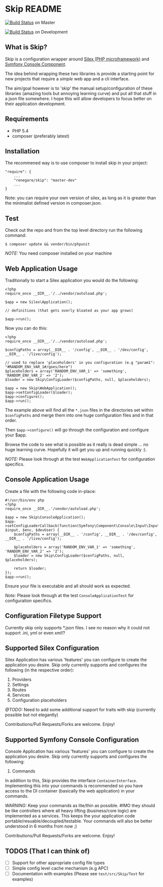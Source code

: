 Skip README
===========

[![Build Status](https://travis-ci.org/renegare/skip.png?branch=master)](https://travis-ci.org/renegare/skip) on Master

[![Build Status](https://travis-ci.org/renegare/skip.png?branch=development)](https://travis-ci.org/renegare/skip) on Development


What is Skip?
-------------

Skip is a configuration wrapper around [Silex (PHP microframework)][1] and [Symfony Console Component][2].

The idea behind wrapping these two libraries is provide a starting point for new projects that require a *simple* web app and a cli interface.

The aim/goal however is to 'skip' the manual setup/configuration of these libraries (amazing tools but annoying learning curve) and put all that stuff in a json file somewhere. I hope this will allow developers to focus better on their application development.


Requirements
------------

* PHP 5.4
* composer (preferably latest)

Installation
------------

The recommened way is to use composer to install skip in your project:
```
"require": {
    ...
    "renegare/skip": "master-dev"
    ...
}
```

Note: you can require your own version of silex, as long as it is greater than the minimalist defined version in composer.json.

Test
----

Check out the repo and from the top level directory run the following command:
```
$ composer update && vendor/bin/phpunit
```

*NOTE:* You need composer installed on your machine


Web Application Usage
---------------------

Traditionally to start a Silex application you would do the following:

```
<?php
require_once __DIR__.'/../vendor/autoload.php';

$app = new Silex\Application();

// definitions (that gets overly bloated as your app grows)

$app->run();

```

Now you can do this:

```
<?php
require_once __DIR__.'/../vendor/autoload.php';

$configPaths = array(__DIR__ . '/config', __DIR__ . '/dev/config', __DIR__ . '/live/config');

// used to replace 'placeholders' in you configuration (e.g "param1": "#RANDOM_ENV_VAR_1#/goes/here")
$placeholders = array('RANDOM_ENV_VAR_1' => 'something', 'RANDOM_ENV_VAR_2' => '2');
$loader = new Skip\ConfigLoader($configPaths, null, $placeholders);

$app = new Skip\WebApplication();
$app->setConfigLoader($loader);
$app->configure();
$app->run();
```

The example above will find all the ```*.json``` files in the directories set within ```$configPaths``` and merge them into one huge configuration files and in that order.

Then ```$app->configure()``` will go through the configuration and configure your $app.

Browse the code to see what is possible as it really is dead simple ... no huge learning curve. Hopefully it will get you up and running quickly :).

*NOTE:* Please look through at the test ```WebApplicationTest``` for configuration specifics.


Console Application Usage
-------------------------

Create a file with the following code in-place:
```
#!/usr/bin/env php
<?php
require_once __DIR__.'/vendor/autoload.php';

$app = new Skip\ConsoleApplication();
$app->setConfigLoaderCallback(function(Symfony\Component\Console\Input\InputInterface $input, $env, $devUser) {
    $configPaths = array(__DIR__ . '/config', __DIR__ . '/dev/config', __DIR__ . '/live/config');

    $placeholders = array('RANDOM_ENV_VAR_1' => 'something', 'RANDOM_ENV_VAR_2' => '2');
    $loader = new Skip\ConfigLoader($configPaths, null, $placeholders);

    return $loader;
});
$app->run();
```

Ensure your file is executable and all should work as expected.

*Note:* Please look through at the test ```ConsoleApplicationTest``` for configuration specifics.


Configuration Filetype Support
------------------------------

Currently skip only supports *.json files. I see no reason why it could not support .ini, yml or even xml!?


Supported Silex Configuration
-----------------------------

Silex Application has various 'features' you can configure to create the application you desire. Skip only currently supports and configures the following (in the respective order):

1. Providers
2. Settings
3. Routes
4. Services
5. Configuration placeholders

*@TODO:* Need to add some additional support for traits with skip (currently possible but not elegantly)

Contributions/Pull Requests/Forks are welcome. Enjoy!


Supported Symfony Console Configuration
-----------------------------

Console Application has various 'features' you can configure to create the application you desire. Skip only currently supports and configures the following:

1. Commands

In addition to this, Skip provides the interface ```ContainerInterface```. Implementing this into your commands is recommended so you have access to the DI container (basically the web application) in your commands.

*WARNING:* Keep your commands as lite/thin as possible. #IMO they should be like controllers where all heavy lifting (business/core logic) are implemented as a services. This keeps the your application code portable/resuable/decoupled/testable. Your commands will also be better understood in 6 months from now ;)

Contributions/Pull Requests/Forks are welcome. Enjoy!


TODOS (That I can think of)
---------------------------

- [ ] Support for other appropriate config file types
- [ ] Simple config level cache mechanism (e.g APC)
- [ ] Documentation with examples (Please see ```test/src/Skip/Test``` for examples)

[1]: http://silex.sensiolabs.org/doc/usage.html
[2]: http://symfony.com/doc/current/components/console/introduction.html
